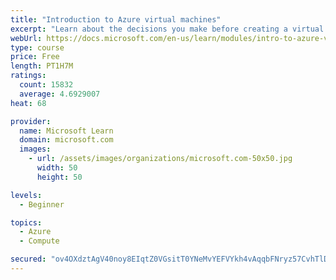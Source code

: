 ```yaml
---
title: "Introduction to Azure virtual machines"
excerpt: "Learn about the decisions you make before creating a virtual machine, the options to create and manage the VM, and the extensions and services you use to manage your VM."
webUrl: https://docs.microsoft.com/en-us/learn/modules/intro-to-azure-virtual-machines/
type: course
price: Free
length: PT1H7M
ratings:
  count: 15832
  average: 4.6929007
heat: 68

provider:
  name: Microsoft Learn
  domain: microsoft.com
  images:
    - url: /assets/images/organizations/microsoft.com-50x50.jpg
      width: 50
      height: 50

levels:
  - Beginner

topics:
  - Azure
  - Compute

secured: "ov4OXdztAgV40noy8EIqtZ0VGsitT0YNeMvYEFVYkh4vAqqbFNryz57CvhTlDQjIQUfthjZ5DsxUlS5aXkFRD7RP/hT4nd3qW6ioqaG7RSUCbR/gh4kxgYEGYGHcPsr7E0VYc6d6TPr8NQDe2dr8Wvoo43IOrxZAwsYDF7R8X5y71328obD5skeIQa5wfvMeDr7DpST33jhSIMyD7+rW7OPOvnT43gN2/YRCmusrjR2ORxGdNn2hUIg+Y3+e0HOowWIHrl7AWYkObsZBTjEYIjcLpBWxNXjP7tsUeGhRByNJ/+PHnJhi3F5e2HI3x993l8zcdQlgEKB4fI3roD0xo+adgdMgLYl3Uhxk+LKzyA35KiAg199Y9AVDVXDFHRA8mjIZWebpv5f3sio9SyctXMN2K98WnJH8+1Lix4EM9Sikc+gdchZ5+4H/plnzO9d1;wqTLP3MOOJKF1fjnUiCcxA=="
---
```



